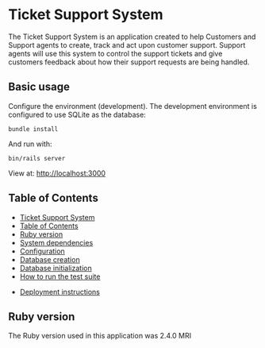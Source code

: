 # Ticket Support System

The Ticket Support System is an application created to help Customers and Support agents to create, track and act upon customer support. Support agents will use this system to control the support tickets and give customers feedback about how their support requests are being handled.

## Basic usage

Configure the environment (development). The development environment is configured to use SQLite as the database:

```shell
bundle install
```

And run with:

```shell
bin/rails server
```

View at: [http://localhost:3000](http://localhost:3000)

## Table of Contents

* [Ticket Support System](#ticket-support-system)
* [Table of Contents](#table-of-contents)
* [Ruby version](#ruby-version)
* [System dependencies](#system-dependencies)
* [Configuration](#configuration)
* [Database creation](#database-creation)
* [Database initialization](#database-initialization)
* [How to run the test suite](how-to-run-the-test-suite)
<!--* Services (job queues, cache servers, search engines, etc.)-->
* [Deployment instructions](#deployment-instructions)

## Ruby version

The Ruby version used in this application was 2.4.0 MRI
